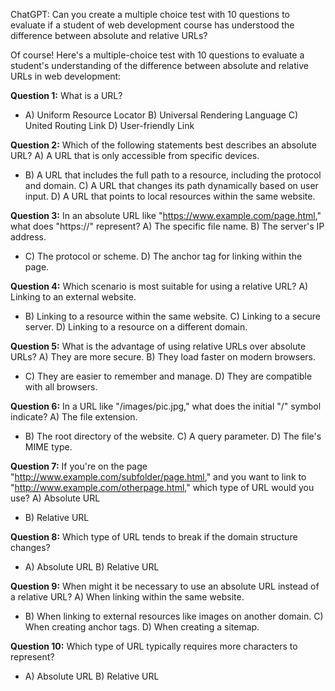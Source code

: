 ChatGPT: Can you create a multiple choice test with 10 questions to evaluate if a student of web development course has understood the difference between absolute and relative URLs?

Of course! Here's a multiple-choice test with 10 questions to evaluate a student's understanding of the difference between absolute and relative URLs in web development:

**Question 1:** What is a URL?
- A) Uniform Resource Locator
B) Universal Rendering Language
C) United Routing Link
D) User-friendly Link

**Question 2:** Which of the following statements best describes an absolute URL?
A) A URL that is only accessible from specific devices.
- B) A URL that includes the full path to a resource, including the protocol and domain.
C) A URL that changes its path dynamically based on user input.
D) A URL that points to local resources within the same website.

**Question 3:** In an absolute URL like "https://www.example.com/page.html," what does "https://" represent?
A) The specific file name.
B) The server's IP address.
- C) The protocol or scheme.
D) The anchor tag for linking within the page.

**Question 4:** Which scenario is most suitable for using a relative URL?
A) Linking to an external website.
- B) Linking to a resource within the same website.
C) Linking to a secure server.
D) Linking to a resource on a different domain.

**Question 5:** What is the advantage of using relative URLs over absolute URLs?
A) They are more secure.
B) They load faster on modern browsers.
- C) They are easier to remember and manage.
D) They are compatible with all browsers.

**Question 6:** In a URL like "/images/pic.jpg," what does the initial "/" symbol indicate?
A) The file extension.
- B) The root directory of the website.
C) A query parameter.
D) The file's MIME type.

**Question 7:** If you're on the page "http://www.example.com/subfolder/page.html," and you want to link to "http://www.example.com/otherpage.html," which type of URL would you use?
A) Absolute URL
- B) Relative URL

**Question 8:** Which type of URL tends to break if the domain structure changes?
- A) Absolute URL
B) Relative URL

**Question 9:** When might it be necessary to use an absolute URL instead of a relative URL?
A) When linking within the same website.
- B) When linking to external resources like images on another domain.
C) When creating anchor tags.
D) When creating a sitemap.

**Question 10:** Which type of URL typically requires more characters to represent?
- A) Absolute URL
B) Relative URL

